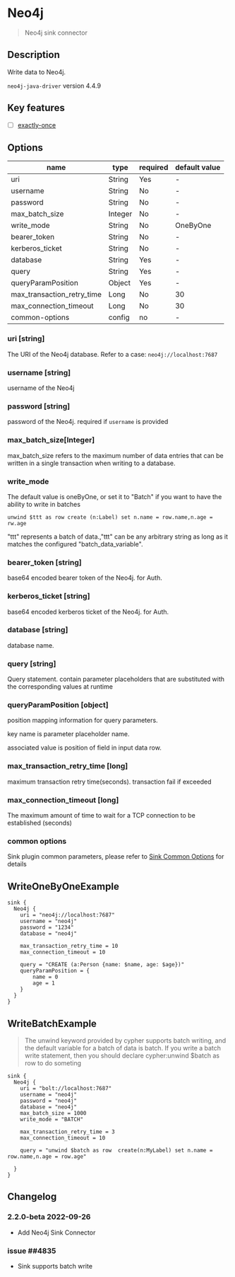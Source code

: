 # Neo4j

> Neo4j sink connector

## Description

Write data to Neo4j.

`neo4j-java-driver` version 4.4.9

## Key features

- [ ] [exactly-once](../../concept/connector-v2-features.md)

## Options

|            name            |  type   | required | default value |
|----------------------------|---------|----------|---------------|
| uri                        | String  | Yes      | -             |
| username                   | String  | No       | -             |
| password                   | String  | No       | -             |
| max_batch_size             | Integer | No       | -             |
| write_mode                 | String  | No       | OneByOne      |
| bearer_token               | String  | No       | -             |
| kerberos_ticket            | String  | No       | -             |
| database                   | String  | Yes      | -             |
| query                      | String  | Yes      | -             |
| queryParamPosition         | Object  | Yes      | -             |
| max_transaction_retry_time | Long    | No       | 30            |
| max_connection_timeout     | Long    | No       | 30            |
| common-options             | config  | no       | -             |

### uri [string]

The URI of the Neo4j database. Refer to a case: `neo4j://localhost:7687`

### username [string]

username of the Neo4j

### password [string]

password of the Neo4j. required if `username` is provided

### max_batch_size[Integer]

max_batch_size refers to the maximum number of data entries that can be written in a single transaction when writing to a database.

### write_mode

The default value is oneByOne, or set it to "Batch" if you want to have the ability to write in batches

```cypher
unwind $ttt as row create (n:Label) set n.name = row.name,n.age = rw.age
```

"ttt" represents a batch of data.,"ttt" can be any arbitrary string as long as it matches the configured "batch_data_variable".

### bearer_token [string]

base64 encoded bearer token of the Neo4j. for Auth.

### kerberos_ticket [string]

base64 encoded kerberos ticket of the Neo4j. for Auth.

### database [string]

database name.

### query [string]

Query statement. contain parameter placeholders that are substituted with the corresponding values at runtime

### queryParamPosition [object]

position mapping information for query parameters.

key name is parameter placeholder name.

associated value is position of field in input data row.

### max_transaction_retry_time [long]

maximum transaction retry time(seconds). transaction fail if exceeded

### max_connection_timeout [long]

The maximum amount of time to wait for a TCP connection to be established (seconds)

### common options

Sink plugin common parameters, please refer to [Sink Common Options](../sink-common-options.md) for details

## WriteOneByOneExample

```
sink {
  Neo4j {
    uri = "neo4j://localhost:7687"
    username = "neo4j"
    password = "1234"
    database = "neo4j"

    max_transaction_retry_time = 10
    max_connection_timeout = 10

    query = "CREATE (a:Person {name: $name, age: $age})"
    queryParamPosition = {
        name = 0
        age = 1
    }
  }
}
```

## WriteBatchExample
> The unwind keyword provided by cypher supports batch writing, and the default variable for a batch of data is batch. If you write a batch write statement, then you should declare cypher:unwind $batch as row to do someting
```
sink {
  Neo4j {
    uri = "bolt://localhost:7687"
    username = "neo4j"
    password = "neo4j"
    database = "neo4j"
    max_batch_size = 1000
    write_mode = "BATCH"

    max_transaction_retry_time = 3
    max_connection_timeout = 10

    query = "unwind $batch as row  create(n:MyLabel) set n.name = row.name,n.age = row.age"

  }
}
```

## Changelog

### 2.2.0-beta 2022-09-26

- Add Neo4j Sink Connector

### issue ##4835

- Sink supports batch write

